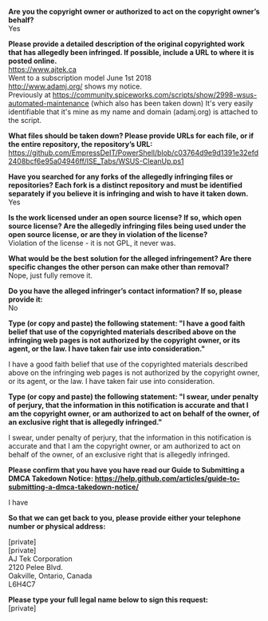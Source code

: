 **Are you the copyright owner or authorized to act on the copyright owner’s behalf?**  
Yes  

**Please provide a detailed description of the original copyrighted work that has allegedly been infringed. If possible, include a URL to where it is posted online.**  
https://www.ajtek.ca  
Went to a subscription model June 1st 2018  
http://www.adamj.org/ shows my notice.  
Previously at https://community.spiceworks.com/scripts/show/2998-wsus-automated-maintenance (which also has been taken down) It's very easily identifiable that it's mine as my name and domain (adamj.org) is attached to the script.  

**What files should be taken down? Please provide URLs for each file, or if the entire repository, the repository’s URL:**  
https://github.com/EmpressDeIT/PowerShell/blob/c03764d9e9d1391e32efd2408bcf6e95a04946ff/ISE_Tabs/WSUS-CleanUp.ps1  

**Have you searched for any forks of the allegedly infringing files or repositories? Each fork is a distinct repository and must be identified separately if you believe it is infringing and wish to have it taken down.**  
Yes  

**Is the work licensed under an open source license? If so, which open source license? Are the allegedly infringing files being used under the open source license, or are they in violation of the license?**  
Violation of the license - it is not GPL, it never was.  

**What would be the best solution for the alleged infringement? Are there specific changes the other person can make other than removal?**  
Nope, just fully remove it.

**Do you have the alleged infringer’s contact information? If so, please provide it:**  
No

**Type (or copy and paste) the following statement: "I have a good faith belief that use of the copyrighted materials described above on the infringing web pages is not authorized by the copyright owner, or its agent, or the law. I have taken fair use into consideration."**  

I have a good faith belief that use of the copyrighted materials described above on the infringing web pages is not authorized by the copyright owner, or its agent, or the law. I have taken fair use into consideration.

**Type (or copy and paste) the following statement: "I swear, under penalty of perjury, that the information in this notification is accurate and that I am the copyright owner, or am authorized to act on behalf of the owner, of an exclusive right that is allegedly infringed."**  

I swear, under penalty of perjury, that the information in this notification is accurate and that I am the copyright owner, or am authorized to act on behalf of the owner, of an exclusive right that is allegedly infringed.

**Please confirm that you have you have read our Guide to Submitting a DMCA Takedown Notice: https://help.github.com/articles/guide-to-submitting-a-dmca-takedown-notice/**  

I have

**So that we can get back to you, please provide either your telephone number or physical address:**  

[private]  
[private]  
AJ Tek Corporation  
2120 Pelee Blvd.  
Oakville, Ontario, Canada   
L6H4C7  

**Please type your full legal name below to sign this request:**  
[private]  

